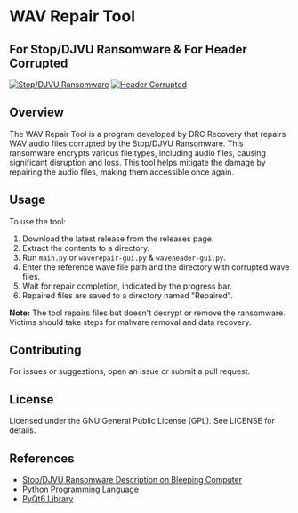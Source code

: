 # WAV Repair Tool

## For Stop/DJVU Ransomware & For Header Corrupted

[![Stop/DJVU Ransomware](https://github.com/DRCRecoveryData/WAV-Repair-Tool/assets/85211068/2651b85a-e97e-4322-b9ff-f462ed51269e)](https://github.com/DRCRecoveryData/WAV-Repair-Tool/assets/85211068/2651b85a-e97e-4322-b9ff-f462ed51269e) [![Header Corrupted](https://github.com/DRCRecoveryData/WAV-Repair-Tool/assets/85211068/c03ba6af-539a-46da-8ef0-cb01d18e9c88)](https://github.com/DRCRecoveryData/WAV-Repair-Tool/assets/85211068/c03ba6af-539a-46da-8ef0-cb01d18e9c88)

## Overview

The WAV Repair Tool is a program developed by DRC Recovery that repairs WAV audio files corrupted by the Stop/DJVU Ransomware. This ransomware encrypts various file types, including audio files, causing significant disruption and loss. This tool helps mitigate the damage by repairing the audio files, making them accessible once again.

## Usage
To use the tool:
1. Download the latest release from the releases page.
2. Extract the contents to a directory.
3. Run `main.py` or `waverepair-gui.py` & `waveheader-gui.py`.
4. Enter the reference wave file path and the directory with corrupted wave files.
5. Wait for repair completion, indicated by the progress bar.
6. Repaired files are saved to a directory named "Repaired".

**Note:** The tool repairs files but doesn't decrypt or remove the ransomware. Victims should take steps for malware removal and data recovery.

## Contributing
For issues or suggestions, open an issue or submit a pull request.

## License
Licensed under the GNU General Public License (GPL). See LICENSE for details.

## References
- [Stop/DJVU Ransomware Description on Bleeping Computer](https://www.bleepingcomputer.com/news/security/djvu-ransomware-updated-to-v91-uses-new-encryption-mode/)
- [Python Programming Language](https://www.python.org/)
- [PyQt6 Library](https://pypi.org/project/PyQt6/)
